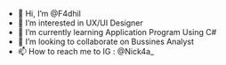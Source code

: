 - 👋 Hi, I’m @F4dhil
- 👀 I’m interested in UX/UI Designer
- 🌱 I’m currently learning Application Program Using C#
- 💞️ I’m looking to collaborate on Bussines Analyst
- 📫 How to reach me to IG : @Nick4a_

<!---
F4dhil/F4dhil is a ✨ special ✨ repository because its `README.md` (this file) appears on your GitHub profile.
You can click the Preview link to take a look at your changes.
--->
